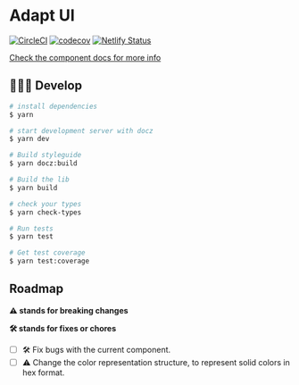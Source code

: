 # Adapt UI

[![CircleCI](https://circleci.com/gh/matheusps/adapt-ui.svg?style=svg)](https://circleci.com/gh/matheusps/adapt-ui)
[![codecov](https://codecov.io/gh/matheusps/adapt-ui/branch/master/graph/badge.svg)](https://codecov.io/gh/matheusps/adapt-ui)
[![Netlify Status](https://api.netlify.com/api/v1/badges/f4a3987b-301a-4273-b833-ee993812c4c3/deploy-status)](https://app.netlify.com/sites/adapt-ui/deploys)

[Check the component docs for more info](https://adapt-ui.netlify.com/)

## 👨🏾‍💻 Develop

```bash
# install dependencies
$ yarn

# start development server with docz
$ yarn dev

# Build styleguide
$ yarn docz:build

# Build the lib
$ yarn build

# check your types
$ yarn check-types

# Run tests
$ yarn test

# Get test coverage
$ yarn test:coverage
```

## Roadmap

**⚠️ stands for breaking changes**

**🛠 stands for fixes or chores**

- [ ] 🛠 Fix bugs with the current component.
- [ ] ⚠️ Change the color representation structure, to represent solid colors in hex format.
